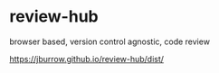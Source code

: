 # review-hub
browser based, version control agnostic, code review

https://jburrow.github.io/review-hub/dist/
